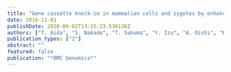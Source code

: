 ```yaml
---
title: "Gene cassette knock-in in mammalian cells and zygotes by enhanced MMEJ"
date: 2016-11-01
publishDate: 2020-06-02T13:15:23.536136Z
authors: ["T. Aida", "S. Nakade", "T. Sakuma", "Y. Izu", "A. Oishi", "K. Mochida", "H. Ishikubo", "T. Usami", "H. Aizawa", "T. Yamamoto", "K. Tanaka"]
publication_types: ["2"]
abstract: ""
featured: false
publication: "*BMC Genomics*"
---
```


